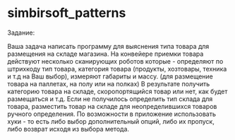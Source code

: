 # simbirsoft_patterns
Задание:

Ваша задача написать программу для выяснения типа товара для размещения на складе магазина. 
На конвейере приемки товара действуют несколько сканирующих роботов которые - определяют 
по штрихкоду тип товара, категория товара (продукты, хозтовары, техника и т.д на Ваш выбор),
измеряют габариты и массу. (для размещение товара на паллетах, на полу или на полках)
В результате получить категорию товара на складе, скоропортящийся товар или нет,
как будет размещаться и т.д. Если не получилось определить тип склада для товара,
разместить товар на складе для неопределившихся товаров ручного определения. 
По возможности в приложение использовать хуки - то есть либо выбор дополнительный опций, либо их пропуск, либо возврат исходя из выбора метода.

